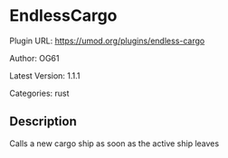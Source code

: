 # EndlessCargo

Plugin URL: https://umod.org/plugins/endless-cargo

Author: OG61

Latest Version: 1.1.1

Categories: rust

## Description

Calls a new cargo ship as soon as the active ship leaves
